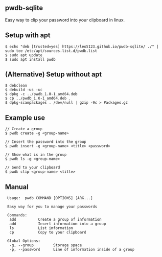  
## pwdb-sqlite

Easy way to clip your password into your clipboard in linux.

## Setup with apt

```
$ echo "deb [trusted=yes] https://leo5123.github.io/pwdb-sqlite/ ./" | sudo tee /etc/apt/sources.list.d/pwdb.list
$ sudo apt update
$ sudo apt install pwdb
```

## (Alternative) Setup without apt
```
$ debclean
$ debuild -us -uc
$ dpkg -c ../pwdb_1.0-1_amd64.deb
$ cp ../pwdb_1.0-1_amd64.deb .
$ dpkg-scanpackages . /dev/null | gzip -9c > Packages.gz
```

## Example use

```
// Create a group
$ pwdb create -g <group-name>

// Insert the password into the group
$ pwdb insert -g <group-name> <title> <password>

// Show what is in the group
$ pwdb ls -g <group-name> 

// Send to your clipboard
$ pwdb clip <group-name> <title>
```

## Manual

```
 Usage:  pwdb COMMAND [OPTIONS] [ARG...]

 Easy way for you to manage your passwords

 Commands: 
  add          Create a group of information
  add          Insert information into a group
  ls           List information
  cp           Copy to your clipboard

 Global Options:     
  -g, --group         Storage space
  -p, --password      Line of information inside of a group
   
```
